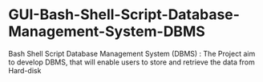 # GUI-Bash-Shell-Script-Database-Management-System-DBMS
Bash Shell Script Database Management System (DBMS) : The Project aim to develop DBMS, that will enable users to store and retrieve the data from Hard-disk
